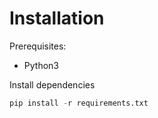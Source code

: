 # Installation

Prerequisites:
- Python3

Install dependencies
```python
pip install -r requirements.txt
```
